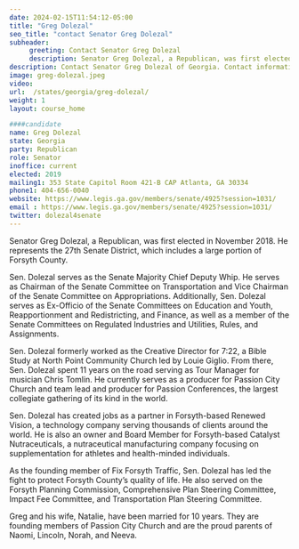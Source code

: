 ```yaml
---
date: 2024-02-15T11:54:12-05:00
title: "Greg Dolezal"
seo_title: "contact Senator Greg Dolezal"
subheader:
     greeting: Contact Senator Greg Dolezal
     description: Senator Greg Dolezal, a Republican, was first elected in November 2018. He represents the 27th Senate District, which includes a large portion of Forsyth County.
description: Contact Senator Greg Dolezal of Georgia. Contact information for Greg Dolezal includes email address, phone number, and mailing address.
image: greg-dolezal.jpeg
video:
url:  /states/georgia/greg-dolezal/
weight: 1
layout: course_home

####candidate
name: Greg Dolezal
state: Georgia
party: Republican
role: Senator
inoffice: current
elected: 2019
mailing1: 353 State Capitol Room 421-B CAP Atlanta, GA 30334
phone1: 404-656-0040
website: https://www.legis.ga.gov/members/senate/4925?session=1031/
email : https://www.legis.ga.gov/members/senate/4925?session=1031/
twitter: dolezal4senate
---
```


Senator Greg Dolezal, a Republican, was first elected in November 2018. He represents the 27th Senate District, which includes a large portion of Forsyth County.

Sen. Dolezal serves as the Senate Majority Chief Deputy Whip. He serves as Chairman of the Senate Committee on Transportation and Vice Chairman of the Senate Committee on Appropriations. Additionally, Sen. Dolezal serves as Ex-Officio of the Senate Committees on Education and Youth, Reapportionment and Redistricting, and Finance, as well as a member of the Senate Committees on Regulated Industries and Utilities, Rules, and Assignments.

Sen. Dolezal formerly worked as the Creative Director for 7:22, a Bible Study at North Point Community Church led by Louie Giglio. From there, Sen. Dolezal spent 11 years on the road serving as Tour Manager for musician Chris Tomlin. He currently serves as a producer for Passion City Church and team lead and producer for Passion Conferences, the largest collegiate gathering of its kind in the world.

Sen. Dolezal has created jobs as a partner in Forsyth-based Renewed Vision, a technology company serving thousands of clients around the world. He is also an owner and Board Member for Forsyth-based Catalyst Nutraceuticals, a nutraceutical manufacturing company focusing on supplementation for athletes and health-minded individuals.

As the founding member of Fix Forsyth Traffic, Sen. Dolezal has led the fight to protect Forsyth County’s quality of life. He also served on the Forsyth Planning Commission, Comprehensive Plan Steering Committee, Impact Fee Committee, and Transportation Plan Steering Committee.

Greg and his wife, Natalie, have been married for 10 years. They are founding members of Passion City Church and are the proud parents of Naomi, Lincoln, Norah, and Neeva.
